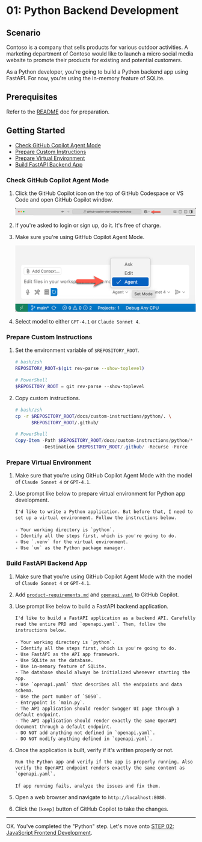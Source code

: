 # 01: Python Backend Development

## Scenario

Contoso is a company that sells products for various outdoor activities. A marketing department of Contoso would like to launch a micro social media website to promote their products for existing and potential customers.

As a Python developer, you're going to build a Python backend app using FastAPI. For now, you're using the in-memory feature of SQLite.

## Prerequisites

Refer to the [README](../README.md) doc for preparation.

## Getting Started

  - [Check GitHub Copilot Agent Mode](#check-github-copilot-agent-mode)
  - [Prepare Custom Instructions](#prepare-custom-instructions)
  - [Prepare Virtual Environment](#prepare-virtual-environment)
  - [Build FastAPI Backend App](#build-fastapi-backend-app)

### Check GitHub Copilot Agent Mode

1. Click the GitHub Copilot icon on the top of GitHub Codespace or VS Code and open GitHub Copilot window.

   ![Open GitHub Copilot Chat](./images/setup-02.png)

1. If you're asked to login or sign up, do it. It's free of charge.
1. Make sure you're using GitHub Copilot Agent Mode.

   ![GitHub Copilot Agent Mode](./images/setup-03.png)

1. Select model to either `GPT-4.1` or `Claude Sonnet 4`.

### Prepare Custom Instructions

1. Set the environment variable of `$REPOSITORY_ROOT`.

   ```bash
   # bash/zsh
   REPOSITORY_ROOT=$(git rev-parse --show-toplevel)
   ```

   ```powershell
   # PowerShell
   $REPOSITORY_ROOT = git rev-parse --show-toplevel
   ```

1. Copy custom instructions.

    ```bash
    # bash/zsh
    cp -r $REPOSITORY_ROOT/docs/custom-instructions/python/. \
          $REPOSITORY_ROOT/.github/
    ```

    ```powershell
    # PowerShell
    Copy-Item -Path $REPOSITORY_ROOT/docs/custom-instructions/python/* `
              -Destination $REPOSITORY_ROOT/.github/ -Recurse -Force
    ```

### Prepare Virtual Environment

1. Make sure that you're using GitHub Copilot Agent Mode with the model of `Claude Sonnet 4` or `GPT-4.1`.
1. Use prompt like below to prepare virtual environment for Python app development.

    ```text
    I'd like to write a Python application. But before that, I need to set up a virtual environment. Follow the instructions below.
    
    - Your working directory is `python`.
    - Identify all the steps first, which is you're going to do.
    - Use `.venv` for the virtual environment.
    - Use `uv` as the Python package manager.
    ```

### Build FastAPI Backend App

1. Make sure that you're using GitHub Copilot Agent Mode with the model of `Claude Sonnet 4` or `GPT-4.1`.
1. Add [`product-requirements.md`](../product-requirements.md) and [`openapi.yaml`](../openapi.yaml) to GitHub Copilot.
1. Use prompt like below to build a FastAPI backend application.

    ```text
    I'd like to build a FastAPI application as a backend API. Carefully read the entire PRD and `openapi.yaml`. Then, follow the instructions below.
    
    - Your working directory is `python`.
    - Identify all the steps first, which is you're going to do.
    - Use FastAPI as the API app framework.
    - Use SQLite as the database.
    - Use in-memory feature of SQLite.
    - The database should always be initialized whenever starting the app.
    - Use `openapi.yaml` that describes all the endpoints and data schema.
    - Use the port number of `5050`.
    - Entrypoint is `main.py`.
    - The API application should render Swagger UI page through a default endpoint.
    - The API application should render exactly the same OpenAPI document through a default endpoint.
    - DO NOT add anything not defined in `openapi.yaml`.
    - DO NOT modify anything defined in `openapi.yaml`.
    ```

1. Once the application is built, verify if it's written properly or not.

    ```text
    Run the Python app and verify if the app is properly running. Also verify the OpenAPI endpoint renders exactly the same content as `openapi.yaml`.

    If app running fails, analyze the issues and fix them.
    ```

1. Open a web browser and navigate to `http://localhost:8080`.

1. Click the `[keep]` button of GitHub Copilot to take the changes.

---

OK. You've completed the "Python" step. Let's move onto [STEP 02: JavaScript Frontend Development](./02-javascript.md).
